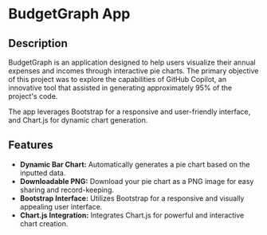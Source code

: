 # BudgetGraph App

## Description

BudgetGraph is an application designed to help users visualize their annual expenses and incomes through interactive pie charts. The primary objective of this project was to explore the capabilities of GitHub Copilot, an innovative tool that assisted in generating approximately 95% of the project's code.

The app leverages Bootstrap for a responsive and user-friendly interface, and Chart.js for dynamic chart generation.

## Features

- **Dynamic Bar Chart:** Automatically generates a pie chart based on the inputted data.
- **Downloadable PNG:** Download your pie chart as a PNG image for easy sharing and record-keeping.
- **Bootstrap Interface:** Utilizes Bootstrap for a responsive and visually appealing user interface.
- **Chart.js Integration:** Integrates Chart.js for powerful and interactive chart creation.